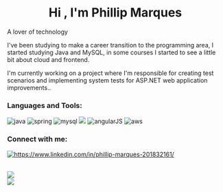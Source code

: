 <h1 align="center"> Hi , I'm Phillip Marques</h1>
<p> A lover of technology</p>
<p> I've been studying to make a career transition to the programming area, I started studying Java and MySQL, in some courses I started to see a little bit about cloud and frontend.</p>
<p>I'm currently working on a project where I'm responsible for creating test scenarios and implementing system tests for ASP.NET web application improvements..</p>

<p>
</p>

<h3 align="left">Languages and Tools:</h3>
<p align="left"> 
  <img src="https://img.icons8.com/color/48/000000/java-coffee-cup-logo--v1.png" alt="java"/>
  <img src="https://img.icons8.com/color/48/000000/spring-logo.png" alt="spring"/> 
  <img src="https://img.icons8.com/color/48/000000/mysql-logo.png" alt="mysql"/>
  <a href="https://api.badgr.io/public/assertions/o94dn5BtSdCffiFQIzGEEA?identity__email=phillipmarq%40hotmail.com"> <img src="https://img.icons8.com/fluency/48/000000/docker.png"/></a>
  <img src="https://img.icons8.com/color/48/000000/angularjs.png" alt="angularJS"/>
  <img src="https://img.icons8.com/color/48/000000/amazon-web-services.png" alt="aws"/>
</p>

<h3 align="left">Connect with me:</h3>
<p align="left">
<a href="https://www.linkedin.com/in/phillip-marques-201832161/" target="blank"><img align="center" src="https://img.icons8.com/color/48/000000/linkedin.png" alt="https://www.linkedin.com/in/phillip-marques-201832161/"/></a>
</p>


<div align="left"><br>
  <a href=""> <img align="center" src="https://github-readme-stats-sigma-five.vercel.app/api?username=pHMqZ&repo=pHMqZ&count_private=true&show_icons=true&theme=algolia"/> </a>
  <br/>
  <a href=""> <img align="center" src="https://github-readme-stats-sigma-five.vercel.app/api/top-langs/?username=pHMqZ&layout=compact&theme=algolia&langs_count=10&hide=css"/> </a>
 
</div>
